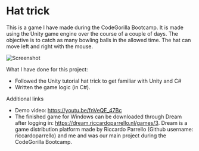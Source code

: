 # Hat trick
This is a game I have made during the CodeGorilla Bootcamp. It is made using the Unity game engine over the course of a couple of days. The objective is to catch as many bowling balls in the allowed time. The hat can move left and right with the mouse. 

 ![Screenshot](https://i.imgur.com/BN1cSOW.jpg)


What I have done for this project:
- Followed the Unity tutorial hat trick to get familiar with Unity and C#
- Written the game logic (in C#).

Additional links
- Demo video: https://youtu.be/fnVeQE_47Bc
- The finished game for Windows can be downloaded through Dream after logging in: https://dream.riccardoparrello.nl/games/3. Dream is a game distribution platform made by Riccardo Parrello (Github username: riccardoparrello) and me and was our main project during the CodeGorilla Bootcamp.
